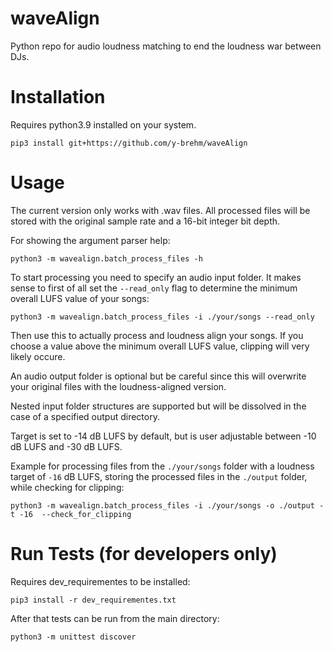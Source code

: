 # waveAlign
Python repo for audio loudness matching to end the loudness war between DJs.

# Installation
Requires python3.9 installed on your system.

```
pip3 install git+https://github.com/y-brehm/waveAlign
```

# Usage

The current version only works with .wav files. All processed files will be stored with the original sample rate and a 16-bit integer bit depth.

For showing the argument parser help:
````
python3 -m wavealign.batch_process_files -h
````

To start processing you need to specify an audio input folder. It makes sense to first of all set the `--read_only` flag to determine the minimum overall LUFS value of your songs:

````
python3 -m wavealign.batch_process_files -i ./your/songs --read_only
````

Then use this to actually process and loudness align your songs.
If you choose a value above the minimum overall LUFS value, clipping will very likely occure. 

An audio output folder is optional but be careful since this will overwrite your original files with the loudness-aligned version.

Nested input folder structures are supported but will be dissolved in the case of a specified output directory.

Target is set to -14 dB LUFS by default, but is user adjustable between -10 dB LUFS and -30 dB LUFS.

Example for processing files from the `./your/songs` folder with a loudness target of `-16` dB LUFS, storing the processed files in the `./output` folder, 
while checking for clipping:

````
python3 -m wavealign.batch_process_files -i ./your/songs -o ./output -t -16  --check_for_clipping
````

# Run Tests (for developers only)

Requires dev_requirementes to be installed:

```
pip3 install -r dev_requirementes.txt
```

After that tests can be run from the main directory:

```
python3 -m unittest discover
```
